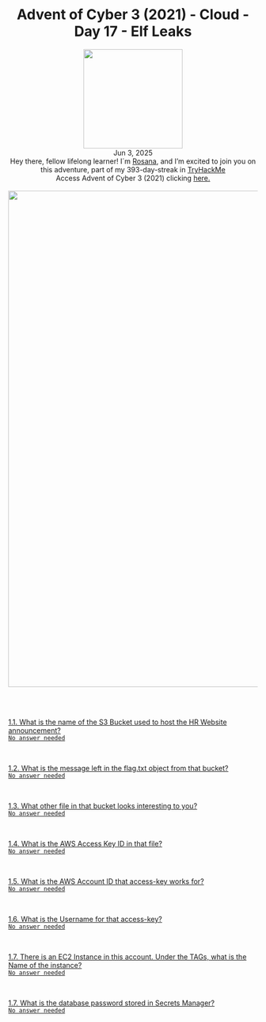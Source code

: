 <h1 align="center">Advent of Cyber 3 (2021) - Cloud - Day 17 -  Elf Leaks</h1> 
<p align="center"><img width="200px" src="https://github.com/user-attachments/assets/6371db5c-9eec-4f49-bdff-02ec11b425c9"><br>Jun 3, 2025<br> Hey there, fellow lifelong learner! I´m <a href="https://www.linkedin.com/in/rosanafssantos/">Rosana</a>, and I’m excited to join you on this adventure, part of my 393-day-streak in  <a href="https://tryhackme.com">TryHackMe</a>
<br>Access Advent of Cyber 3 (2021) clicking <a href="https://tryhackme.com/room/adventofcyber3"</a>here.<br><br>
<img width="1000px" src=""></p>

<br>
<br>

<p>1.1. What is the name of the S3 Bucket used to host the HR Website announcement?<br>
<code>No answer needed</code><br></p>

<br>


<p>1.2. What is the message left in the flag.txt object from that bucket?<br>
<code>No answer needed</code><br></p>

<br>


<p>1.3. What other file in that bucket looks interesting to you?<br>
<code>No answer needed</code><br></p>


<br>


<p>1.4. What is the AWS Access Key ID in that file?<br>
<code>No answer needed</code><br></p>

<br>


<p>1.5. What is the AWS Account ID that access-key works for?<br>
<code>No answer needed</code><br></p>

<br>


<p>1.6. What is the Username for that access-key?<br>
<code>No answer needed</code><br></p>

<br>


<p>1.7. There is an EC2 Instance in this account. Under the TAGs, what is the Name of the instance?<br>
<code>No answer needed</code><br></p>

<br>

<p>1.7. What is the database password stored in Secrets Manager?<br>
<code>No answer needed</code><br></p>

<br>
<br>
